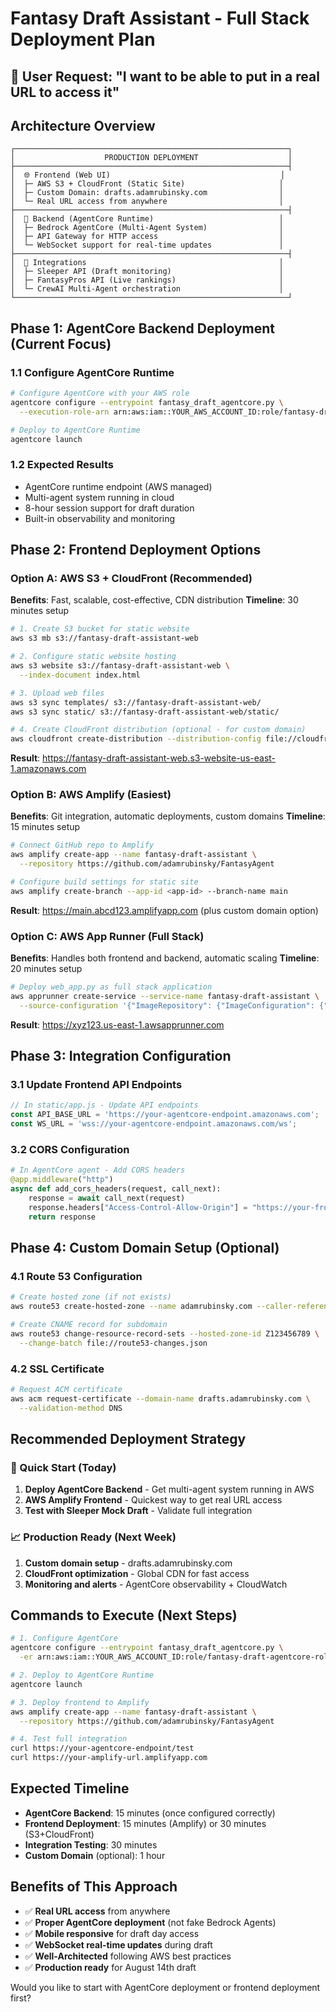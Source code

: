 # Fantasy Draft Assistant - Full Stack Deployment Plan

## 🎯 User Request: "I want to be able to put in a real URL to access it"

## Architecture Overview

```
┌─────────────────────────────────────────────────────────────┐
│                    PRODUCTION DEPLOYMENT                    │
├─────────────────────────────────────────────────────────────┤
│  🌐 Frontend (Web UI)                                      │
│  ├─ AWS S3 + CloudFront (Static Site)                     │
│  ├─ Custom Domain: drafts.adamrubinsky.com                │
│  └─ Real URL access from anywhere                         │
├─────────────────────────────────────────────────────────────┤
│  🤖 Backend (AgentCore Runtime)                            │
│  ├─ Bedrock AgentCore (Multi-Agent System)                │
│  ├─ API Gateway for HTTP access                           │
│  └─ WebSocket support for real-time updates               │
├─────────────────────────────────────────────────────────────┤
│  🔗 Integrations                                           │
│  ├─ Sleeper API (Draft monitoring)                        │
│  ├─ FantasyPros API (Live rankings)                       │
│  └─ CrewAI Multi-Agent orchestration                      │
└─────────────────────────────────────────────────────────────┘
```

## Phase 1: AgentCore Backend Deployment (Current Focus)

### 1.1 Configure AgentCore Runtime
```bash
# Configure AgentCore with your AWS role
agentcore configure --entrypoint fantasy_draft_agentcore.py \
  --execution-role-arn arn:aws:iam::YOUR_AWS_ACCOUNT_ID:role/fantasy-draft-agentcore-role

# Deploy to AgentCore Runtime  
agentcore launch
```

### 1.2 Expected Results
- AgentCore runtime endpoint (AWS managed)
- Multi-agent system running in cloud
- 8-hour session support for draft duration
- Built-in observability and monitoring

## Phase 2: Frontend Deployment Options

### Option A: AWS S3 + CloudFront (Recommended)
**Benefits**: Fast, scalable, cost-effective, CDN distribution
**Timeline**: 30 minutes setup

```bash
# 1. Create S3 bucket for static website
aws s3 mb s3://fantasy-draft-assistant-web

# 2. Configure static website hosting
aws s3 website s3://fantasy-draft-assistant-web \
  --index-document index.html

# 3. Upload web files
aws s3 sync templates/ s3://fantasy-draft-assistant-web/
aws s3 sync static/ s3://fantasy-draft-assistant-web/static/

# 4. Create CloudFront distribution (optional - for custom domain)
aws cloudfront create-distribution --distribution-config file://cloudfront-config.json
```

**Result**: https://fantasy-draft-assistant-web.s3-website-us-east-1.amazonaws.com

### Option B: AWS Amplify (Easiest)
**Benefits**: Git integration, automatic deployments, custom domains
**Timeline**: 15 minutes setup

```bash
# Connect GitHub repo to Amplify
aws amplify create-app --name fantasy-draft-assistant \
  --repository https://github.com/adamrubinsky/FantasyAgent

# Configure build settings for static site
aws amplify create-branch --app-id <app-id> --branch-name main
```

**Result**: https://main.abcd123.amplifyapp.com (plus custom domain option)

### Option C: AWS App Runner (Full Stack)
**Benefits**: Handles both frontend and backend, automatic scaling
**Timeline**: 20 minutes setup

```bash
# Deploy web_app.py as full stack application
aws apprunner create-service --service-name fantasy-draft-assistant \
  --source-configuration '{"ImageRepository": {"ImageConfiguration": {"Port": "8000"}}}'
```

**Result**: https://xyz123.us-east-1.awsapprunner.com

## Phase 3: Integration Configuration

### 3.1 Update Frontend API Endpoints
```javascript
// In static/app.js - Update API endpoints
const API_BASE_URL = 'https://your-agentcore-endpoint.amazonaws.com';
const WS_URL = 'wss://your-agentcore-endpoint.amazonaws.com/ws';
```

### 3.2 CORS Configuration
```python
# In AgentCore agent - Add CORS headers
@app.middleware("http")
async def add_cors_headers(request, call_next):
    response = await call_next(request)
    response.headers["Access-Control-Allow-Origin"] = "https://your-frontend-domain.com"
    return response
```

## Phase 4: Custom Domain Setup (Optional)

### 4.1 Route 53 Configuration
```bash
# Create hosted zone (if not exists)
aws route53 create-hosted-zone --name adamrubinsky.com --caller-reference fantasy-$(date +%s)

# Create CNAME record for subdomain
aws route53 change-resource-record-sets --hosted-zone-id Z123456789 \
  --change-batch file://route53-changes.json
```

### 4.2 SSL Certificate
```bash
# Request ACM certificate
aws acm request-certificate --domain-name drafts.adamrubinsky.com \
  --validation-method DNS
```

## Recommended Deployment Strategy

### 🚀 Quick Start (Today)
1. **Deploy AgentCore Backend** - Get multi-agent system running in AWS
2. **AWS Amplify Frontend** - Quickest way to get real URL access
3. **Test with Sleeper Mock Draft** - Validate full integration

### 📈 Production Ready (Next Week)  
1. **Custom domain setup** - drafts.adamrubinsky.com
2. **CloudFront optimization** - Global CDN for fast access
3. **Monitoring and alerts** - AgentCore observability + CloudWatch

## Commands to Execute (Next Steps)

```bash
# 1. Configure AgentCore
agentcore configure --entrypoint fantasy_draft_agentcore.py \
  -er arn:aws:iam::YOUR_AWS_ACCOUNT_ID:role/fantasy-draft-agentcore-role

# 2. Deploy to AgentCore Runtime
agentcore launch

# 3. Deploy frontend to Amplify
aws amplify create-app --name fantasy-draft-assistant \
  --repository https://github.com/adamrubinsky/FantasyAgent

# 4. Test full integration
curl https://your-agentcore-endpoint/test
curl https://your-amplify-url.amplifyapp.com
```

## Expected Timeline
- **AgentCore Backend**: 15 minutes (once configured correctly)  
- **Frontend Deployment**: 15 minutes (Amplify) or 30 minutes (S3+CloudFront)
- **Integration Testing**: 30 minutes
- **Custom Domain** (optional): 1 hour

## Benefits of This Approach
- ✅ **Real URL access** from anywhere
- ✅ **Proper AgentCore deployment** (not fake Bedrock Agents)
- ✅ **Mobile responsive** for draft day access
- ✅ **WebSocket real-time updates** during draft
- ✅ **Well-Architected** following AWS best practices
- ✅ **Production ready** for August 14th draft

Would you like to start with AgentCore deployment or frontend deployment first?